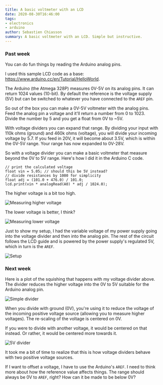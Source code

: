 ```yaml
---
title: A basic voltmeter with an LCD
date: 2020-08-30T16:46:00
tags:
- electronics
- arduino
author: Sebastien Chiasson
summary: A basic voltmeter with an LCD. Simple but instructive.
---
```


### Past week

You can do fun things by reading the Arduino analog pins.

I used this sample LCD code as a base: <https://www.arduino.cc/en/Tutorial/HelloWorld>.

The Arduino (the Atmega 328P) measures 0V-5V on its analog pins. It can return 1024 values (10-bit). By default the reference is the voltage supply (5V) but can be switched to whatever you have connected to the `AREF` pin.

So out of the box you can make a 0V-5V voltmeter with the analog pins. Feed the analog pin a voltage and it'll return a number from 0 to 1023. Divide the number by 5 and you get a float from 0V to ~5V.

With voltage dividers you can expand that range. By dividing your input with 110k ohms (ground) and 460k ohms (voltage), you will divide your incoming voltage by 5.7. If you feed in 20V, it will become about 3.5V, which is within the 0V-5V range. Your range has now expanded to 0V-28V.

So with a voltage divider you can make a basic voltmeter that measure beyond the 0V to 5V range. Here's how I did it in the Arduino C code.

```
// print the calculated voltage
float vin = 5.05; // should this be 5V instead?
// divide resistances by 1000 for simplicity
float adj = (101.0 + 476.0) / 101.0;
lcd.print(vin * analogRead(A0) * adj / 1024.0);
```

The higher voltage is a bit too high.

![Measuring higher voltage](images/20200830_144555.jpg)

The lower voltage is better, I think?

![Measuring lower voltage](images/20200830_144601.jpg)

Just to show my setup, I had the variable voltage of my power supply going into the voltage divider and then into the analog pin. The rest of the circuit follows the LCD guide and is powered by the power supply's regulated 5V, which in turn is the `AREF`.

![Setup](images/20200830_144633.jpg)

### Next week

Here is a plot of the squishing that happens with my voltage divider above. The divider reduces the higher voltage into the 0V to 5V suitable for the Arduino analog pin.

![Simple divider](images/simple_divider.png)

When you divide with ground (0V), you're using it to reduce the voltage of the incoming positive voltage source (allowing you to measure higher voltages). The re-scaling of the voltage is centered on 0V.

If you were to divide with another voltage, it would be centered on that instead. Or rather, it would be centered more towards it.

![5V divider](images/5v_divider.png)

It took me a bit of time to realize that this is how voltage dividers behave with two positive voltage sources.

If I want to offset a voltage, I have to use the Arduino's `AREF`. I need to think more about how the reference value affects things. The range should always be 0V to `AREF`, right? How can it be made to be below 0V?
